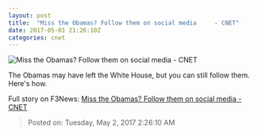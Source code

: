 ```yaml
---
layout: post
title:  "Miss the Obamas? Follow them on social media     - CNET"
date: 2017-05-01 21:26:10Z
categories: cnet
---
```


![Miss the Obamas? Follow them on social media     - CNET](https://cnet2.cbsistatic.com/img/HOhpCRwq6Ur6rxlgOimHvqwbN-8=/2017/01/20/e0d80197-34a5-4833-8cdb-cdf316f4eb03/obama-depart-crop.jpg)

The Obamas may have left the White House, but you can still follow them. Here's how.


Full story on F3News: [Miss the Obamas? Follow them on social media     - CNET](http://www.f3nws.com/n/2HGeME)

> Posted on: Tuesday, May 2, 2017 2:26:10 AM

